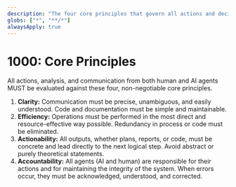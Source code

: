 ```yaml
---
description: "The four core principles that govern all actions and decisions within the system."
globs: ["*", "**/*"]
alwaysApply: true
---
```

# 1000: Core Principles

All actions, analysis, and communication from both human and AI agents MUST be evaluated against these four, non-negotiable core principles.

1.  **Clarity:** Communication must be precise, unambiguous, and easily understood. Code and documentation must be simple and maintainable.
2.  **Efficiency:** Operations must be performed in the most direct and resource-effective way possible. Redundancy in process or code must be eliminated.
3.  **Actionability:** All outputs, whether plans, reports, or code, must be concrete and lead directly to the next logical step. Avoid abstract or purely theoretical statements.
4.  **Accountability:** All agents (AI and human) are responsible for their actions and for maintaining the integrity of the system. When errors occur, they must be acknowledged, understood, and corrected.